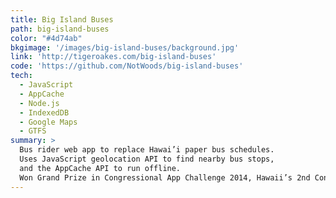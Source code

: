 ```yaml
---
title: Big Island Buses
path: big-island-buses
color: "#4d74ab"
bkgimage: '/images/big-island-buses/background.jpg'
link: 'http://tigeroakes.com/big-island-buses'
code: 'https://github.com/NotWoods/big-island-buses'
tech:
  - JavaScript
  - AppCache
  - Node.js
  - IndexedDB
  - Google Maps
  - GTFS
summary: >
  Bus rider web app to replace Hawai’i paper bus schedules.
  Uses JavaScript geolocation API to find nearby bus stops,
  and the AppCache API to run offline.
  Won Grand Prize in Congressional App Challenge 2014, Hawaii’s 2nd Congressional District.
---
```


